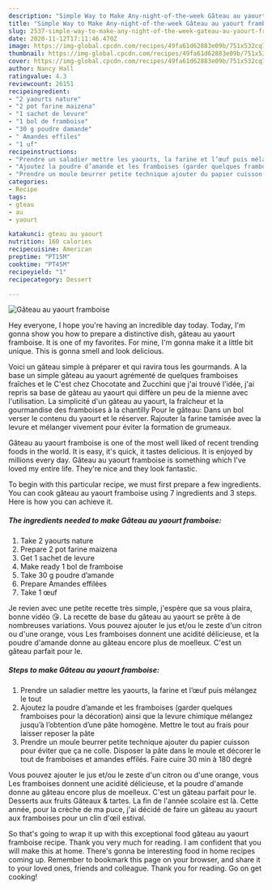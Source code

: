 ```yaml
---
description: "Simple Way to Make Any-night-of-the-week Gâteau au yaourt framboise"
title: "Simple Way to Make Any-night-of-the-week Gâteau au yaourt framboise"
slug: 2537-simple-way-to-make-any-night-of-the-week-gateau-au-yaourt-framboise
date: 2020-11-12T17:11:46.470Z
image: https://img-global.cpcdn.com/recipes/49fa61d62883e09b/751x532cq70/gateau-au-yaourt-framboise-photo-principale-de-la-recette.jpg
thumbnail: https://img-global.cpcdn.com/recipes/49fa61d62883e09b/751x532cq70/gateau-au-yaourt-framboise-photo-principale-de-la-recette.jpg
cover: https://img-global.cpcdn.com/recipes/49fa61d62883e09b/751x532cq70/gateau-au-yaourt-framboise-photo-principale-de-la-recette.jpg
author: Nancy Hall
ratingvalue: 4.3
reviewcount: 26151
recipeingredient:
- "2 yaourts nature"
- "2 pot farine maizena"
- "1 sachet de levure"
- "1 bol de framboise"
- "30 g poudre damande"
- " Amandes effiles"
- "1 uf"
recipeinstructions:
- "Prendre un saladier mettre les yaourts, la farine et l’œuf puis mélangez le tout"
- "Ajoutez la poudre d’amande et les framboises (garder quelques framboises pour la décoration) ainsi que la levure chimique mélangez jusqu’à l’obtention d’une pâte homogène. Mettre le tout au frais pour laisser reposer la pâte"
- "Prendre un moule beurrer petite technique ajouter du papier cuisson pour éviter que ça ne colle. Disposer la pâte dans le moule et décorer le tout de framboises et amandes effilés. Faire cuire 30 min à 180 degré"
categories:
- Recipe
tags:
- gteau
- au
- yaourt

katakunci: gteau au yaourt 
nutrition: 160 calories
recipecuisine: American
preptime: "PT15M"
cooktime: "PT45M"
recipeyield: "1"
recipecategory: Dessert

---
```



![Gâteau au yaourt framboise](https://img-global.cpcdn.com/recipes/49fa61d62883e09b/751x532cq70/gateau-au-yaourt-framboise-photo-principale-de-la-recette.jpg)

Hey everyone, I hope you're having an incredible day today. Today, I'm gonna show you how to prepare a distinctive dish, gâteau au yaourt framboise. It is one of my favorites. For mine, I'm gonna make it a little bit unique. This is gonna smell and look delicious.

Voici un gâteau simple à préparer et qui ravira tous les gourmands. A la base un simple gâteau au yaourt agrémenté de quelques framboises fraîches et le C&#39;est chez Chocotate and Zucchini que j&#39;ai trouvé l&#39;idée, j&#39;ai repris sa base de gâteau au yaourt qui diffère un peu de la mienne avec l&#39;utilisation. La simplicité d&#39;un gâteau au yaourt, la fraîcheur et la gourmandise des framboises à la chantilly Pour le gâteau: Dans un bol verser le contenu du yaourt et le réserver. Rajouter la farine tamisée avec la levure et mélanger vivement pour éviter la formation de grumeaux.

Gâteau au yaourt framboise is one of the most well liked of recent trending foods in the world. It is easy, it's quick, it tastes delicious. It is enjoyed by millions every day. Gâteau au yaourt framboise is something which I've loved my entire life. They're nice and they look fantastic.


To begin with this particular recipe, we must first prepare a few ingredients. You can cook gâteau au yaourt framboise using 7 ingredients and 3 steps. Here is how you can achieve it.

<!--inarticleads1-->

##### The ingredients needed to make Gâteau au yaourt framboise:

1. Take 2 yaourts nature
1. Prepare 2 pot farine maizena
1. Get 1 sachet de levure
1. Make ready 1 bol de framboise
1. Take 30 g poudre d’amande
1. Prepare  Amandes effilées
1. Take 1 œuf


Je revien avec une petite recette très simple, j&#39;espère que sa vous plaira, bonne vidéo 😘. La recette de base du gâteau au yaourt se prête à de nombreuses variations. Vous pouvez ajouter le jus et/ou le zeste d&#39;un citron ou d&#39;une orange, vous Les framboises donnent une acidité délicieuse, et la poudre d&#39;amande donne au gâteau encore plus de moelleux. C&#39;est un gâteau parfait pour le. 

<!--inarticleads2-->

##### Steps to make Gâteau au yaourt framboise:

1. Prendre un saladier mettre les yaourts, la farine et l’œuf puis mélangez le tout
1. Ajoutez la poudre d’amande et les framboises (garder quelques framboises pour la décoration) ainsi que la levure chimique mélangez jusqu’à l’obtention d’une pâte homogène. Mettre le tout au frais pour laisser reposer la pâte
1. Prendre un moule beurrer petite technique ajouter du papier cuisson pour éviter que ça ne colle. Disposer la pâte dans le moule et décorer le tout de framboises et amandes effilés. Faire cuire 30 min à 180 degré


Vous pouvez ajouter le jus et/ou le zeste d&#39;un citron ou d&#39;une orange, vous Les framboises donnent une acidité délicieuse, et la poudre d&#39;amande donne au gâteau encore plus de moelleux. C&#39;est un gâteau parfait pour le. Desserts aux fruits Gâteaux &amp; tartes. La fin de l&#39;année scolaire est là. Cette année, pour la crèche de ma puce, j&#39;ai décidé de faire un gâteau au yaourt aux framboises pour un clin d&#39;œil estival. 

So that's going to wrap it up with this exceptional food gâteau au yaourt framboise recipe. Thank you very much for reading. I am confident that you will make this at home. There's gonna be interesting food in home recipes coming up. Remember to bookmark this page on your browser, and share it to your loved ones, friends and colleague. Thank you for reading. Go on get cooking!
